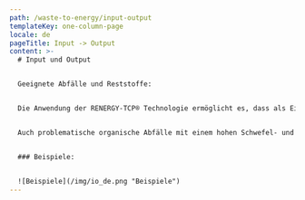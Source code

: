 ```yaml
---
path: /waste-to-energy/input-output
templateKey: one-column-page
locale: de
pageTitle: Input -> Output
content: >-
  # Input und Output


  Geeignete Abfälle und Reststoffe:


  Die Anwendung der RENERGY-TCP® Technologie ermöglicht es, dass als Eingangsmaterial organische Abfälle und Reststoffe mit einem Heizwert zwischen 11 und 45 MJ/kg verwendet werden können.


  Auch problematische organische Abfälle mit einem hohen Schwefel- und Chloranteil können verwertet werden, da die RENERGY Synthesegas-Systeme mit einem aufwändigen Gas-Reinigungssystem ausgerüstet sind.


  ### Beispiele:


  ![Beispiele](/img/io_de.png "Beispiele")
---
```

